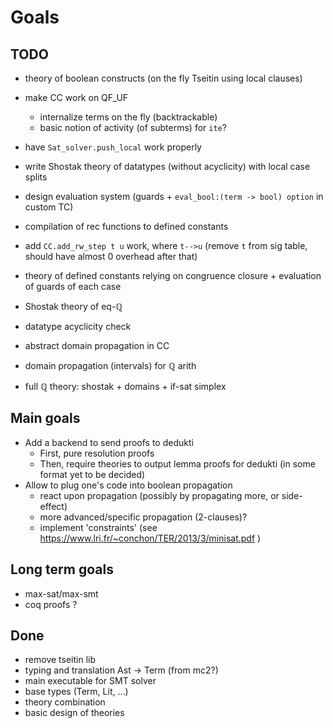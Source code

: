 # Goals

## TODO

- theory of boolean constructs (on the fly Tseitin using local clauses)
- make CC work on QF_UF
  * internalize terms on the fly (backtrackable)
  * basic notion of activity (of subterms) for `ite`?
- have `Sat_solver.push_local` work properly

- write Shostak theory of datatypes (without acyclicity) with local case splits
- design evaluation system (guards + `eval_bool:(term -> bool) option` in custom TC)
- compilation of rec functions to defined constants
- add `CC.add_rw_step t u` work, where `t-->u`
  (remove `t` from sig table, should have almost 0 overhead after that)
- theory of defined constants relying on congruence closure + evaluation
  of guards of each case

- Shostak theory of eq-ℚ
- datatype acyclicity check

- abstract domain propagation in CC
- domain propagation (intervals) for ℚ arith
- full ℚ theory: shostak + domains + if-sat simplex

## Main goals

- Add a backend to send proofs to dedukti
    * First, pure resolution proofs
    * Then, require theories to output lemma proofs for dedukti (in some format yet to be decided)
- Allow to plug one's code into boolean propagation
    * react upon propagation (possibly by propagating more, or side-effect)
    * more advanced/specific propagation (2-clauses)?
    * implement 'constraints' (see https://www.lri.fr/~conchon/TER/2013/3/minisat.pdf )

## Long term goals

- max-sat/max-smt
- coq proofs ?


## Done

- remove tseitin lib
- typing and translation Ast -> Term (from mc2?)
- main executable for SMT solver
- base types (Term, Lit, …)
- theory combination
- basic design of theories
